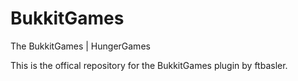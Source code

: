 BukkitGames
===========

The BukkitGames | HungerGames


This is the offical repository for the BukkitGames plugin by ftbasler. 